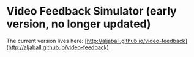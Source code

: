 # Video Feedback Simulator (early version, no longer updated)

The current version lives here: [http://aljaball.github.io/video-feedback](http://aljaball.github.io/video-feedback)
